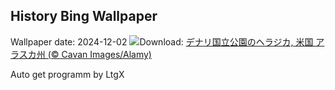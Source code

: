## History Bing Wallpaper
Wallpaper date: 2024-12-02
![](https://www.bing.com/th?id=OHR.SnowMoose_JA-JP7555569429_UHD.jpg&w=1000)Download: [デナリ国立公園のヘラジカ, 米国 アラスカ州  (© Cavan Images/Alamy)](https://www.bing.com/th?id=OHR.SnowMoose_JA-JP7555569429_UHD.jpg)

Auto get programm by LtgX
